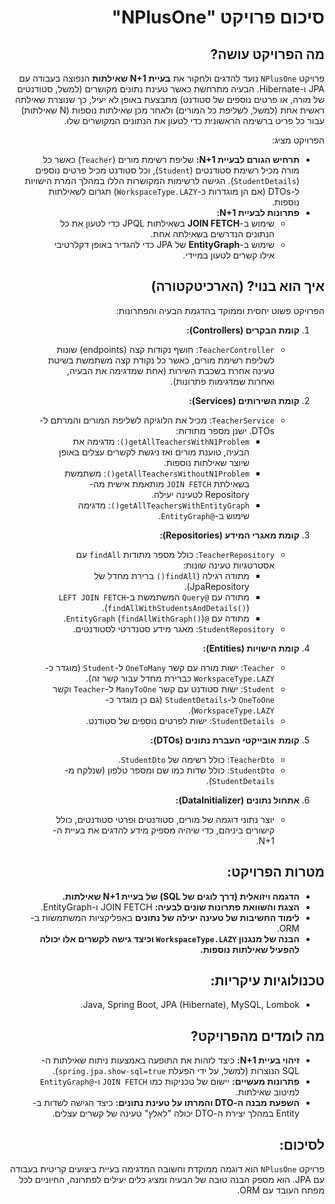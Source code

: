 <div dir="rtl">

# סיכום פרויקט "NPlusOne"

## מה הפרויקט עושה?

פרויקט `NPlusOne` נועד להדגים ולחקור את **בעיית N+1 שאילתות** הנפוצה בעבודה עם JPA ו-Hibernate. הבעיה מתרחשת כאשר טעינת נתונים מקושרים (למשל, סטודנטים של מורה, או פרטים נוספים של סטודנט) מתבצעת באופן לא יעיל, כך שנוצרת שאילתה ראשית אחת (למשל, לשליפת כל המורים) ולאחר מכן שאילתות נוספות (N שאילתות) עבור כל פריט ברשימה הראשונית כדי לטעון את הנתונים המקושרים שלו.

הפרויקט מציג:

* **תרחיש הגורם לבעיית N+1:** שליפת רשימת מורים (`Teacher`) כאשר כל מורה מכיל רשימת סטודנטים (`Student`), וכל סטודנט מכיל פרטים נוספים (`StudentDetails`). הגישה לרשימות המקושרות הללו במהלך המרת הישויות ל-DTOs (אם הן מוגדרות כ-`WorkspaceType.LAZY`) תגרום לשאילתות נוספות.
* **פתרונות לבעיית N+1:**
    * שימוש ב-**JOIN FETCH** בשאילתות JPQL כדי לטעון את כל הנתונים הנדרשים בשאילתה אחת.
    * שימוש ב-**EntityGraph** של JPA כדי להגדיר באופן דקלרטיבי אילו קשרים לטעון במיידי.

## איך הוא בנוי? (הארכיטקטורה)

הפרויקט פשוט יחסית וממוקד בהדגמת הבעיה והפתרונות:

1.  **קומת הבקרים (Controllers):**
    * `TeacherController`: חושף נקודות קצה (endpoints) שונות לשליפת רשימת מורים, כאשר כל נקודת קצה משתמשת בשיטת טעינה אחרת בשכבת השירות (אחת שמדגימה את הבעיה, ואחרות שמדגימות פתרונות).

2.  **קומת השירותים (Services):**
    * `TeacherService`: מכיל את הלוגיקה לשליפת המורים והמרתם ל-DTOs. ישנן מספר מתודות:
        * `getAllTeachersWithN1Problem()`: מדגימה את הבעיה, טוענת מורים ואז ניגשת לקשרים עצלים באופן שיוצר שאילתות נוספות.
        * `getAllTeachersWithoutN1Problem()`: משתמשת בשאילתת `JOIN FETCH` מותאמת אישית מה-Repository לטעינה יעילה.
        * `getAllTeachersWithEntityGraph()`: מדגימה שימוש ב-`@EntityGraph`.

3.  **קומת מאגרי המידע (Repositories):**
    * `TeacherRepository`: כולל מספר מתודות `findAll` עם אסטרטגיות טעינה שונות:
        * מתודה רגילה (`findAll()` ברירת מחדל של JpaRepository).
        * מתודה עם `@Query` המשתמשת ב-`LEFT JOIN FETCH` (`findAllWithStudentsAndDetails()`).
        * מתודה עם `@EntityGraph` (`findAllWithGraph()`).
    * `StudentRepository`: מאגר מידע סטנדרטי לסטודנטים.

4.  **קומת הישויות (Entities):**
    * `Teacher`: ישות מורה עם קשר `OneToMany` ל-`Student` (מוגדר כ-`WorkspaceType.LAZY` כברירת מחדל עבור קשר זה).
    * `Student`: ישות סטודנט עם קשר `ManyToOne` ל-`Teacher` וקשר `OneToOne` ל-`StudentDetails` (גם כן מוגדר כ-`WorkspaceType.LAZY`).
    * `StudentDetails`: ישות לפרטים נוספים של סטודנט.

5.  **קומת אובייקטי העברת נתונים (DTOs):**
    * `TeacherDto`: כולל רשימה של `StudentDto`.
    * `StudentDto`: כולל שדות כמו שם ומספר טלפון (שנלקח מ-`StudentDetails`).

6.  **אתחול נתונים (DataInitializer):**
    * יוצר נתוני דוגמה של מורים, סטודנטים ופרטי סטודנטים, כולל קישורים ביניהם, כדי שיהיה מספיק מידע להדגים את בעיית ה-N+1.

## מטרות הפרויקט:

* **הדגמה ויזואלית (דרך לוגים של SQL) של בעיית N+1 שאילתות.**
* **הצגת והשוואת פתרונות שונים לבעיה:** JOIN FETCH ו-EntityGraph.
* **לימוד החשיבות של טעינה יעילה של נתונים** באפליקציות המשתמשות ב-ORM.
* **הבנה של מנגנון `WorkspaceType.LAZY` וכיצד גישה לקשרים אלו יכולה להפעיל שאילתות נוספות.**

## טכנולוגיות עיקריות:

* Java, Spring Boot, JPA (Hibernate), MySQL, Lombok.

## מה לומדים מהפרויקט?

* **זיהוי בעיית N+1:** כיצד לזהות את התופעה באמצעות ניתוח שאילתות ה-SQL הנוצרות (למשל, על ידי הפעלת `spring.jpa.show-sql=true`).
* **פתרונות מעשיים:** יישום של טכניקות כמו `JOIN FETCH` ו-`@EntityGraph` למיטוב שאילתות.
* **השפעת מבנה ה-DTO והמרתו על טעינת נתונים:** כיצד הגישה לשדות ב-Entity במהלך יצירת ה-DTO יכולה "לאלץ" טעינה של קשרים עצלים.

## לסיכום:

פרויקט `NPlusOne` הוא דוגמה ממוקדת וחשובה המדגימה בעיית ביצועים קריטית בעבודה עם JPA. הוא מספק הבנה טובה של הבעיה ומציג כלים יעילים לפתרונה, החיוניים לכל מפתח העובד עם ORM.
</div>